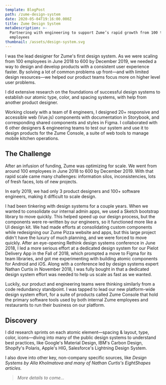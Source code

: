 ```yaml
---
template: BlogPost
path: /zume-design-system
date: 2020-05-04T19:16:00.000Z
title: Zume Design System
metaDescription: >-
  Partnering with engineering to support Zume’s rapid growth from 100 to 600
  employees
thumbnail: /assets/design-system.svg
---
```

I was the lead designer for Zume's first design system. As we were scaling from 100 employees in June 2018 to 600 by December 2019, we needed a way to design and develop products with a consistent user experience faster. By solving a lot of common problems up front—and with limited design resources—we helped our product teams focus more on higher level user problems.

I did extensive research on the foundations of successful design systems to establish our atomic type, color, and spacing systems, with help from another product designer. 

Working closely with a team of 8 engineers, I designed 20+ responsive and accessible web (Vue.js) components with documentation in Storybook, and corresponding shared components and styles in Figma. I collaborated with 6 other designers & engineering teams to test our system and use it to design products for the Zume Console, a suite of web tools to manage mobile kitchen operations.

## The Challenge
After an infusion of funding, Zume was optimizing for scale. We went from around 100 employees in June 2018 to 600 by December 2019. With that rapid scale came many challenges: information silos, inconsistencies, lots of fresh faces, lots of new projects.

In early 2019, we had only 3 product designers and 100+ software engineers, making it difficult to scale design.

I had been tinkering with design systems for a couple years. When we wanted to consolidate our internal admin apps, we used a Sketch bootstrap library to move quickly. This helped speed up our design process, but the components were re-written by our engineers, so it functioned more like a UI design kit. We had made efforts at consolidating custom components while redesigning our Zume Pizza website and apps, but this large project didn't have the luxury of much planning, and we were forced to move quickly. After an eye-opening Rethink design systems conference in June 2018, I led a more serious effort at a dedicated design system for our Pielot Delivery App in the Fall of 2018, which prompted a move to Figma for its team libraries, and got me experimenting with building atomic components for Android and iOS. Along with a conference led by design systems expert Nathan Curtis in November 2018, I was fully bought in that a dedicated design system effort was needed to help us scale as fast as we wanted.

Luckily, our product and engineering teams were thinking similarly from a code redundancy standpoint. I was tapped to lead our new platform-wide design system effort, for a suite of products called Zume Console that hold the primary software tools used by both internal Zume employees and restaurants to run their business on our platform.

## Discovery

I did research sprints on each atomic element—spacing & layout, type, color, icons—diving into many of the public design systems to understand best practices, like Google's Material Design, IBM's Carbon Design, Shopify's Polaris, Apple's HIG, Salesforce's Lightning Design System.

I also dove into other key, non-company specific sources, like <em>Design Systems<em> by Alla Kholmatova and many of Nathan Curtis's EightShapes articles.

> More details to come...